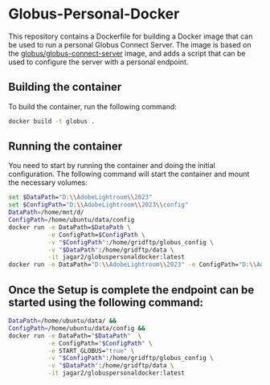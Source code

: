 # Globus-Personal-Docker

This repository contains a Dockerfile for building a Docker image that can be used to run a personal Globus Connect Server. The image is based on the [globus/globus-connect-server](https://hub.docker.com/r/globus/globus-connect-server) image, and adds a script that can be used to configure the server with a personal endpoint.

## Building the container

To build the container, run the following command:

```bash
docker build -t globus .
```

## Running the container

You need to start by running the container and doing the initial configuration. The following command will start the container and mount the necessary volumes:

```bash
set $DataPath="D:\\AdobeLightroom\\2023"
set $ConfigPath="D:\\AdobeLightroom\\2023\\config"
DataPath=/home/mnt/d/
ConfigPath=/home/ubuntu/data/config
docker run -e DataPath=$DataPath \
           -e ConfigPath=$ConfigPath \
           -v "$ConfigPath":/home/gridftp/globus_config \
           -v "$DataPath":/home/gridftp/data \
           -it jagar2/globuspersonaldocker:latest
docker run -e DataPath="D:\\AdobeLightroom\\2023" -e ConfigPath="D:\\AdobeLightroom\\2023\\config" -v "D:\\AdobeLightroom\\2023\\config":/home/gridftp/globus_config -v "D:\\AdobeLightroom\\2023":/home/gridftp/data -it globus:latest
```

## Once the Setup is complete the endpoint can be started using the following command:

```bash
DataPath=/home/ubuntu/data/ &&
ConfigPath=/home/ubuntu/data/config &&
docker run -e DataPath="$DataPath"  \
           -e ConfigPath="$ConfigPath" \
           -e START_GLOBUS="true" \
           -v "$ConfigPath":/home/gridftp/globus_config \
           -v "$DataPath":/home/gridftp/data \
           -it jagar2/globuspersonaldocker:latest
```
<!-- 
docker run -e DataPath=$DataPath -e ConfigPath=$ConfigPath -v "$ConfigPath":/home/gridftp/ -v "$DataPath":/home/gridftp/data -it jagar2/globuspersonaldocker:latest -->